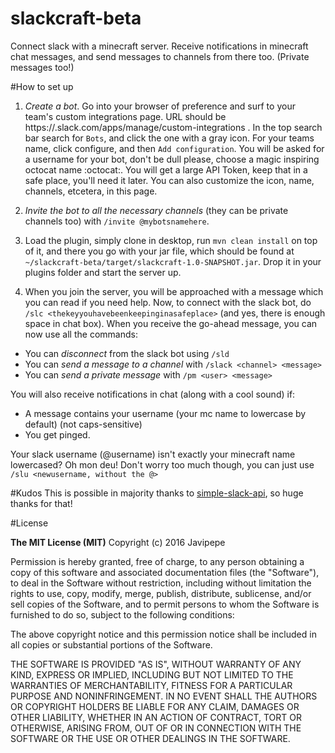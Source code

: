 # slackcraft-beta
Connect slack with a minecraft server. Receive notifications in minecraft chat messages, and send messages to channels from there too. (Private messages too!)

#How to set up

1) *Create a bot*. Go into your browser of preference and surf to your team's custom integrations page. URL should be https://<yourteamsname>.slack.com/apps/manage/custom-integrations . In the top search bar search for `Bots`, and click the one with a gray icon. For your teams name, click configure, and then `Add configuration`. You will be asked for a username for your bot, don't be dull please, choose a magic inspiring octocat name :octocat:. You will get a large API Token, keep that in a safe place, you'll need it later. You can also customize the icon, name, channels, etcetera, in this page.

2) *Invite the bot to all the necessary channels* (they can be private channels too) with `/invite @mybotsnamehere`.

3) Load the plugin, simply clone in desktop, run `mvn clean install` on top of it, and there you go with your jar file, which should be found at `~/slackcraft-beta/target/slackcraft-1.0-SNAPSHOT.jar`. Drop it in your plugins folder and start the server up.

4) When you join the server, you will be approached with a message which you can read if you need help. Now, to connect with the slack bot, do `/slc <thekeyyouhavebeenkeepinginasafeplace>` (and yes, there is enough space in chat box). When you receive the go-ahead message, you can now use all the commands:

  - You can *disconnect* from the slack bot using `/sld`
  - You can *send a message to a channel* with `/slack <channel> <message>`
  - You can *send a private message* with `/pm <user> <message>`

You will also receive notifications in chat (along with a cool sound) if:
  - A message contains your username (your mc name to lowercase by default) (not caps-sensitive)
  - You get pinged.

Your slack username (@username) isn't exactly your minecraft name lowercased? Oh mon deu! Don't worry too much though, you can just use `/slu <newusername, without the @>`

#Kudos
This is possible in majority thanks to <a href="https://github.com/Ullink/simple-slack-api">simple-slack-api</a>, so huge thanks for that!

#License

**The MIT License (MIT)**
Copyright (c) 2016 Javipepe

Permission is hereby granted, free of charge, to any person obtaining a copy of this software and associated documentation files (the "Software"), to deal in the Software without restriction, including without limitation the rights to use, copy, modify, merge, publish, distribute, sublicense, and/or sell copies of the Software, and to permit persons to whom the Software is furnished to do so, subject to the following conditions:

The above copyright notice and this permission notice shall be included in all copies or substantial portions of the Software.

THE SOFTWARE IS PROVIDED "AS IS", WITHOUT WARRANTY OF ANY KIND, EXPRESS OR IMPLIED, INCLUDING BUT NOT LIMITED TO THE WARRANTIES OF MERCHANTABILITY, FITNESS FOR A PARTICULAR PURPOSE AND NONINFRINGEMENT. IN NO EVENT SHALL THE AUTHORS OR COPYRIGHT HOLDERS BE LIABLE FOR ANY CLAIM, DAMAGES OR OTHER LIABILITY, WHETHER IN AN ACTION OF CONTRACT, TORT OR OTHERWISE, ARISING FROM, OUT OF OR IN CONNECTION WITH THE SOFTWARE OR THE USE OR OTHER DEALINGS IN THE SOFTWARE.

